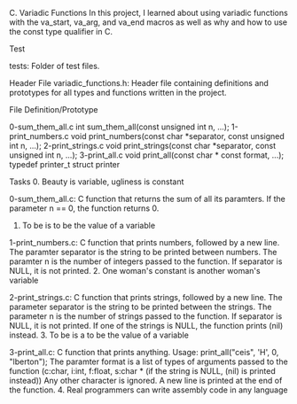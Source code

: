C. Variadic Functions
In this project, I learned about using variadic functions with the va_start, va_arg, and va_end macros as well as why and how to use the const type qualifier in C.

Test 

tests: Folder of test files.

Header File
variadic_functions.h: Header file containing definitions and prototypes for all types and functions written in the project.

File	                Definition/Prototype

0-sum_them_all.c	int sum_them_all(const unsigned int n, ...);
1-print_numbers.c	void print_numbers(const char *separator, const unsigned int n, ...);
2-print_strings.c	void print_strings(const char *separator, const unsigned int n, ...);
3-print_all.c	        void print_all(const char * const format, ...);
typedef printer_t	struct printer

Tasks
0. Beauty is variable, ugliness is constant

0-sum_them_all.c: C function that returns the sum of all its paramters.
If the parameter n == 0, the function returns 0.
1. To be is to be the value of a variable

1-print_numbers.c: C function that prints numbers, followed by a new line.
The paramter separator is the string to be printed between numbers.
The paramter n is the number of integers passed to the function.
If separator is NULL, it is not printed.
2. One woman's constant is another woman's variable

2-print_strings.c: C function that prints strings, followed by a new line.
The parameter separator is the string to be printed between the strings.
The parameter n is the number of strings passed to the function.
If separator is NULL, it is not printed.
If one of the strings is NULL, the function prints (nil) instead.
3. To be is a to be the value of a variable

3-print_all.c: C function that prints anything.
Usage: print_all("ceis", 'H', 0, "lberton");
The paramter format is a list of types of arguments passed to the function (c:char, i:int, f:float, s:char * (if the string is NULL, (nil) is printed instead))
Any other character is ignored.
A new line is printed at the end of the function.
4. Real programmers can write assembly code in any language
